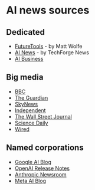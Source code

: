 # AI news sources

## Dedicated
* [FutureTools](https://www.futuretools.io/news) -  by Matt Wolfe
* [AI News](https://www.artificialintelligence-news.com) - by TechForge News
* [AI Business](https://aibusiness.com)

## Big media
* [BBC](https://www.bbc.co.uk/news/topics/ce1qrvleleqt)
* [The Guardian](https://www.theguardian.com/technology/artificialintelligenceai)
* [SkyNews](https://news.sky.com/topic/artificial-intelligence-7032)
* [Independent](https://www.independent.co.uk/topic/artificial-intelligence)
* [The Wall Street Journal](https://www.wsj.com/tech/ai)
* [Science Daily](https://www.sciencedaily.com/news/computers_math/artificial_intelligence/)
* [Wired](https://www.wired.com/tag/artificial-intelligence/)

## Named corporations
* [Google AI Blog](https://blog.google/technology/ai/)
* [OpenAI Release Notes](https://help.openai.com/en/articles/6825453-chatgpt-release-notes)
* [Anthropic Newsroom](https://www.anthropic.com/news)
* [Meta AI Blog](https://ai.meta.com/blog/)
